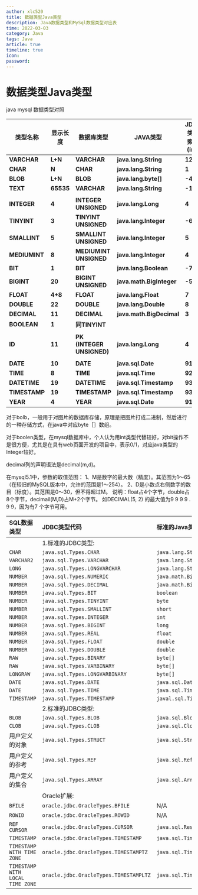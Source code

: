 ```yaml
---
author: xlc520
title: 数据类型Java类型
description: Java数据类型和MySql数据类型对应表
time: 2022-03-03
category: Java
tags: Java
article: true
timeline: true
icon: 
password: 
---
```


# 数据类型Java类型

java mysql 数据类型对照



| **类型名称**  | **显示长度** | **数据库类型**            | **JAVA类型**             | **JDBC类型索引(int)** | **描述** |
| ------------- | ------------ | ------------------------- | ------------------------ | --------------------- | -------- |
| **VARCHAR**   | **L+N**      | **VARCHAR**               | **java.lang.String**     | **12**                |          |
| **CHAR**      | **N**        | **CHAR**                  | **java.lang.String**     | **1**                 |          |
| **BLOB**      | **L+N**      | **BLOB**                  | **java.lang.byte[]**     | **-4**                |          |
| **TEXT**      | **65535**    | **VARCHAR**               | **java.lang.String**     | **-1**                |          |
|               |              |                           |                          |                       |          |
| **INTEGER**   | **4**        | **INTEGER UNSIGNED**      | **java.lang.Long**       | **4**                 |          |
| **TINYINT**   | **3**        | **TINYINT UNSIGNED**      | **java.lang.Integer**    | **-6**                |          |
| **SMALLINT**  | **5**        | **SMALLINT UNSIGNED**     | **java.lang.Integer**    | **5**                 |          |
| **MEDIUMINT** | **8**        | **MEDIUMINT UNSIGNED**    | **java.lang.Integer**    | **4**                 |          |
| **BIT**       | **1**        | **BIT**                   | **java.lang.Boolean**    | **-7**                |          |
| **BIGINT**    | **20**       | **BIGINT UNSIGNED**       | **java.math.BigInteger** | **-5**                |          |
| **FLOAT**     | **4+8**      | **FLOAT**                 | **java.lang.Float**      | **7**                 |          |
| **DOUBLE**    | **22**       | **DOUBLE**                | **java.lang.Double**     | **8**                 |          |
| **DECIMAL**   | **11**       | **DECIMAL**               | **java.math.BigDecimal** | **3**                 |          |
| **BOOLEAN**   | **1**        | **同TINYINT**             |                          |                       |          |
|               |              |                           |                          |                       |          |
| **ID**        | **11**       | **PK (INTEGER UNSIGNED)** | **java.lang.Long**       | **4**                 |          |
|               |              |                           |                          |                       |          |
| **DATE**      | **10**       | **DATE**                  | **java.sql.Date**        | **91**                |          |
| **TIME**      | **8**        | **TIME**                  | **java.sql.Time**        | **92**                |          |
| **DATETIME**  | **19**       | **DATETIME**              | **java.sql.Timestamp**   | **93**                |          |
| **TIMESTAMP** | **19**       | **TIMESTAMP**             | **java.sql.Timestamp**   | **93**                |          |
| **YEAR**      | **4**        | **YEAR**                  | **java.sql.Date**        | **91**                |          |

对于bolb，一般用于对图片的数据库存储，原理是把图片打成二进制，然后进行的一种存储方式，在java中对应byte［］数组。

对于boolen类型，在mysql数据库中，个人认为用int类型代替较好，对bit操作不是很方便，尤其是在具有web页面开发的项目中，表示0/1，对应java类型的Integer较好。

 

decimal列的声明语法是decimal(m,d)。

在mysql5.1中，参数的取值范围： 
1、M是数字的最大数（精度）。其范围为1～65（在较旧的MySQL版本中，允许的范围是1～254）。 
2、D是小数点右侧数字的数目（标度）。其范围是0～30，但不得超过M。 
说明：float占4个字节，double占8个字节，decimail(M,D)占M+2个字节。 
如DECIMAL(5, 2) 的最大值为9 9 9 9 . 9 9，因为有7 个字节可用。 



| SQL数据类型                      | JDBC类型代码                           | 标准的Java类型         | Oracle扩展的Java类型          |
| :------------------------------- | :------------------------------------- | :--------------------- | :---------------------------- |
|                                  | 1.标准的JDBC类型:                     |                        |                               |
| `CHAR`                           | `java.sql.Types.CHAR`                  | `java.lang.String`     | `oracle.sql.CHAR`             |
| `VARCHAR2`                       | `java.sql.Types.VARCHAR`               | `java.lang.String`     | `oracle.sql.CHAR`             |
| `LONG`                           | `java.sql.Types.LONGVARCHAR`           | `java.lang.String`     | `oracle.sql.CHAR`             |
| `NUMBER`                         | `java.sql.Types.NUMERIC`               | `java.math.BigDecimal` | `oracle.sql.NUMBER`           |
| `NUMBER`                         | `java.sql.Types.DECIMAL`               | `java.math.BigDecimal` | `oracle.sql.NUMBER`           |
| `NUMBER`                         | `java.sql.Types.BIT`                   | `boolean`              | `oracle.sql.NUMBER`           |
| `NUMBER`                         | `java.sql.Types.TINYINT`               | `byte`                 | `oracle.sql.NUMBER`           |
| `NUMBER`                         | `java.sql.Types.SMALLINT`              | `short`                | `oracle.sql.NUMBER`           |
| `NUMBER`                         | `java.sql.Types.INTEGER`               | `int`                  | `oracle.sql.NUMBER`           |
| `NUMBER`                         | `java.sql.Types.BIGINT`                | `long`                 | `oracle.sql.NUMBER`           |
| `NUMBER`                         | `java.sql.Types.REAL`                  | `float`                | `oracle.sql.NUMBER`           |
| `NUMBER`                         | `java.sql.Types.FLOAT`                 | `double`               | `oracle.sql.NUMBER`           |
| `NUMBER`                         | `java.sql.Types.DOUBLE`                | `double`               | `oracle.sql.NUMBER`           |
| `RAW`                            | `java.sql.Types.BINARY`                | `byte[]`               | `oracle.sql.RAW`              |
| `RAW`                            | `java.sql.Types.VARBINARY`             | `byte[]`               | `oracle.sql.RAW`              |
| `LONGRAW`                        | `java.sql.Types.LONGVARBINARY`         | `byte[]`               | `oracle.sql.RAW`              |
| `DATE`                           | `java.sql.Types.DATE`                  | `java.sql.Date`        | `oracle.sql.DATE`             |
| `DATE`                           | `java.sql.Types.TIME`                  | `java.sql.Time`        | `oracle.sql.DATE`             |
| `TIMESTAMP`                      | `java.sql.Types.TIMESTAMP`             | `javal.sql.Timestamp`  | `oracle.sql.TIMESTAMP`        |
|                                  | 2.标准的JDBC类型:                     |                        |                               |
| `BLOB`                           | `java.sql.Types.BLOB`                  | `java.sql.Blob`        | `oracle.sql.BLOB`             |
| `CLOB`                           | `java.sql.Types.CLOB`                  | `java.sql.Clob`        | `oracle.sql.CLOB`             |
| 用户定义的对象                   | `java.sql.Types.STRUCT`                | `java.sql.Struct`      | `oracle.sql.STRUCT`           |
| 用户定义的参考                   | `java.sql.Types.REF`                   | `java.sql.Ref`         | `oracle.sql.REF`              |
| 用户定义的集合                   | `java.sql.Types.ARRAY`                 | `java.sql.Array`       | `oracle.sql.ARRAY`            |
|                                  | Oracle扩展:                            |                        |                               |
| `BFILE`                          | `oracle.jdbc.OracleTypes.BFILE`        | N/A                    | `oracle.sql.BFILE`            |
| `ROWID`                          | `oracle.jdbc.OracleTypes.ROWID`        | N/A                    | `oracle.sql.ROWID`            |
| `REF CURSOR`                     | `oracle.jdbc.OracleTypes.CURSOR`       | `java.sql.ResultSet`   | `oracle.jdbc.OracleResultSet` |
| `TIMESTAMP`                      | `oracle.jdbc.OracleTypes.TIMESTAMP`    | `java.sql.Timestamp`   | `oracle.sql.TIMESTAMP`        |
| `TIMESTAMP WITH TIME ZONE`       | `oracle.jdbc.OracleTypes.TIMESTAMPTZ`  | `java.sql.Timestamp`   | `oracle.sql.TIMESTAMPTZ`      |
| `TIMESTAMP WITH LOCAL TIME ZONE` | `oracle.jdbc.OracleTypes.TIMESTAMPLTZ` | `java.sql.Timestamp`   | `oracle.sql.TIMESTAMPLTZ`     |
